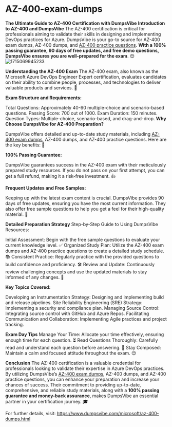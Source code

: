 # AZ-400-exam-dumps
**The Ultimate Guide to AZ-400 Certification with DumpsVibe**
**Introduction to AZ-400 and DumpsVibe**
The AZ-400 certification is critical for professionals aiming to validate their skills in designing and implementing DevOps practices for Azure. DumpsVibe is your go-to source for AZ-400 exam dumps, AZ-400 dumps, and [AZ-400 practice questions](https://www.dumpsvibe.com/microsoft/az-400-dumps.html). **With a 100% passing guarantee, 90 days of free updates, and free demo questions, DumpsVibe ensures you are well-prepared for the exam**. 😊
![1715069945233](https://github.com/user-attachments/assets/f95d72d4-4bf0-4806-9116-7684cf652f06)

**Understanding the AZ-400 Exam**
The AZ-400 exam, also known as the Microsoft Azure DevOps Engineer Expert certification, evaluates candidates on their ability to combine people, processes, and technologies to deliver valuable products and services. 🌟

**Exam Structure and Requirements:**

Total Questions: Approximately 40-60 multiple-choice and scenario-based questions.
Passing Score: 700 out of 1000.
Exam Duration: 150 minutes.
Question Types: Multiple-choice, scenario-based, and drag-and-drop.
**Why Choose DumpsVibe for AZ-400 Preparation?**

DumpsVibe offers detailed and up-to-date study materials, including [AZ-400 exam dumps](https://www.dumpsvibe.com/microsoft/az-400-dumps.html), AZ-400 dumps, and AZ-400 practice questions. Here are the key benefits: 🚀

**100% Passing Guarantee:**

DumpsVibe guarantees success in the AZ-400 exam with their meticulously prepared study resources. If you do not pass on your first attempt, you can get a full refund, making it a risk-free investment. 👍

**Frequent Updates and Free Samples:**

Keeping up with the latest exam content is crucial. DumpsVibe provides 90 days of free updates, ensuring you have the most current information. They also offer free sample questions to help you get a feel for their high-quality material. 📅

**Detailed Preparation Strategy**
Step-by-Step Guide to Using DumpsVibe Resources:

Initial Assessment: Begin with the free sample questions to evaluate your current knowledge level. ✅
Organized Study Plan: Utilize the AZ-400 exam dumps and AZ-400 practice questions to create a detailed study schedule. 📚
Consistent Practice: Regularly practice with the provided questions to build confidence and proficiency. 🛠️
Review and Update: Continuously review challenging concepts and use the updated materials to stay informed of any changes. 🔄

**Key Topics Covered:**

Developing an Instrumentation Strategy: Designing and implementing build and release pipelines.
Site Reliability Engineering (SRE) Strategy: Implementing a security and compliance plan.
Managing Source Control: Integrating source control with GitHub and Azure Repos.
Facilitating Communication and Collaboration: Implementing Agile practices and project tracking.

**Exam Day Tips**
Manage Your Time: Allocate your time effectively, ensuring enough time for each question. ⏳
Read Questions Thoroughly: Carefully read and understand each question before answering. 👀
Stay Composed: Maintain a calm and focused attitude throughout the exam. 😌

**Conclusion**
The AZ-400 certification is a valuable credential for professionals looking to validate their expertise in Azure DevOps practices. By utilizing DumpsVibe’s [AZ-400 exam dumps](https://www.dumpsvibe.com/microsoft/az-400-dumps.html), AZ-400 dumps, and AZ-400 practice questions, you can enhance your preparation and increase your chances of success. Their commitment to providing up-to-date, comprehensive, and reliable study materials, along with a **100% passing guarantee and money-back assurance**, makes DumpsVibe an essential partner in your certification journey. 🎓

For further details, visit: https://www.dumpsvibe.com/microsoft/az-400-dumps.html
